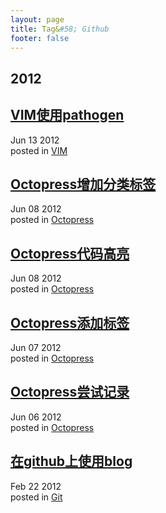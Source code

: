 ```yaml
---
layout: page
title: Tag&#58; Github
footer: false
---
```


<div id="blog-archives" class="category">
<h2>2012</h2>

<article>
<h1><a href="/blog/2012/06/13/vimshi-yong-pathogen/index.html">VIM使用pathogen</a></h1>
<time datetime="2012-06-13T00:00:00-06:00" pubdate><span class='month'>Jun</span> <span class='day'>13</span> <span class='year'>2012</span></time>
<footer>
<span class="categories">posted in 
<a href='/blog/categories/vim/'>VIM</a></span>
</footer>
</article>

<article>
<h1><a href="/blog/2012/06/08/octopresszeng-jia-fen-lei-biao-qian/index.html">Octopress增加分类标签</a></h1>
<time datetime="2012-06-08T00:00:00-06:00" pubdate><span class='month'>Jun</span> <span class='day'>08</span> <span class='year'>2012</span></time>
<footer>
<span class="categories">posted in 
<a href='/blog/categories/octopress/'>Octopress</a></span>
</footer>
</article>

<article>
<h1><a href="/blog/2012/06/08/octopressdai-ma-gao-liang/index.html">Octopress代码高亮</a></h1>
<time datetime="2012-06-08T00:00:00-06:00" pubdate><span class='month'>Jun</span> <span class='day'>08</span> <span class='year'>2012</span></time>
<footer>
<span class="categories">posted in 
<a href='/blog/categories/octopress/'>Octopress</a></span>
</footer>
</article>

<article>
<h1><a href="/blog/2012/06/07/octopress-add-tag/index.html">Octopress添加标签</a></h1>
<time datetime="2012-06-07T00:00:00-06:00" pubdate><span class='month'>Jun</span> <span class='day'>07</span> <span class='year'>2012</span></time>
<footer>
<span class="categories">posted in 
<a href='/blog/categories/octopress/'>Octopress</a></span>
</footer>
</article>

<article>
<h1><a href="/blog/2012/06/06/octopress_use/index.html">Octopress尝试记录</a></h1>
<time datetime="2012-06-06T00:00:00-06:00" pubdate><span class='month'>Jun</span> <span class='day'>06</span> <span class='year'>2012</span></time>
<footer>
<span class="categories">posted in 
<a href='/blog/categories/octopress/'>Octopress</a></span>
</footer>
</article>

<article>
<h1><a href="/blog/2012/02/22/try-github-blog/index.html">在github上使用blog</a></h1>
<time datetime="2012-02-22T00:00:00-06:00" pubdate><span class='month'>Feb</span> <span class='day'>22</span> <span class='year'>2012</span></time>
<footer>
<span class="categories">posted in 
<a href='/blog/categories/git/'>Git</a></span>
</footer>
</article>
</div>

